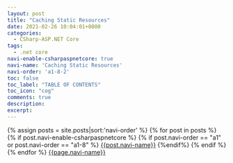 ```yaml
---
layout: post
title: "Caching Static Resources"
date: 2021-02-26 10:04:01+0800
categories:
  - CSharp-ASP.NET Core
tags:
  - .net core
navi-enable-csharpaspnetcore: true
navi-name: 'Caching Static Resources'
navi-order: 'a1-8-2'
toc: false
toc_label: "TABLE OF CONTENTS"
toc_icon: "cog"
comments: true
description: 
excerpt: 
---
```

<!--navigation bar-->
<div class='navi-link-container'>
  {% assign posts = site.posts|sort:'navi-order' %}
  {% for post in posts %}
    {% if post.navi-enable-csharpaspnetcore %}
        {% if post.navi-order == "a1" or 
              post.navi-order == "a1-8" %}
            <a href="{{ site.baseurl }}{{ post.url }}" class='navi-link'>{{post.navi-name}}</a>
        {%endif%}
    {% endif %}
  {% endfor %}
<a class='navi-link' href="">{{page.navi-name}}</a>
</div>
<!--navigation bar-->
